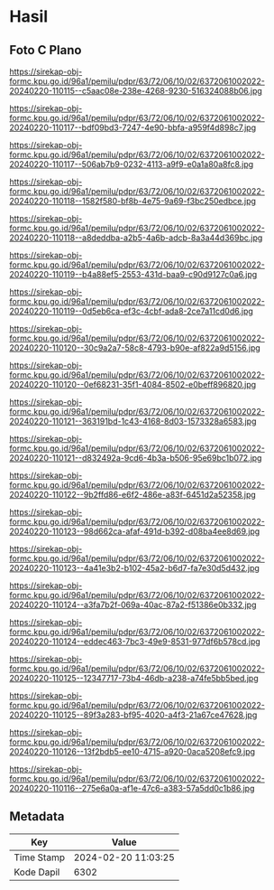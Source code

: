 # Hasil

## Foto C Plano

https://sirekap-obj-formc.kpu.go.id/96a1/pemilu/pdpr/63/72/06/10/02/6372061002022-20240220-110115--c5aac08e-238e-4268-9230-516324088b06.jpg

https://sirekap-obj-formc.kpu.go.id/96a1/pemilu/pdpr/63/72/06/10/02/6372061002022-20240220-110117--bdf09bd3-7247-4e90-bbfa-a959f4d898c7.jpg

https://sirekap-obj-formc.kpu.go.id/96a1/pemilu/pdpr/63/72/06/10/02/6372061002022-20240220-110117--506ab7b9-0232-4113-a9f9-e0a1a80a8fc8.jpg

https://sirekap-obj-formc.kpu.go.id/96a1/pemilu/pdpr/63/72/06/10/02/6372061002022-20240220-110118--1582f580-bf8b-4e75-9a69-f3bc250edbce.jpg

https://sirekap-obj-formc.kpu.go.id/96a1/pemilu/pdpr/63/72/06/10/02/6372061002022-20240220-110118--a8deddba-a2b5-4a6b-adcb-8a3a44d369bc.jpg

https://sirekap-obj-formc.kpu.go.id/96a1/pemilu/pdpr/63/72/06/10/02/6372061002022-20240220-110119--b4a88ef5-2553-431d-baa9-c90d9127c0a6.jpg

https://sirekap-obj-formc.kpu.go.id/96a1/pemilu/pdpr/63/72/06/10/02/6372061002022-20240220-110119--0d5eb6ca-ef3c-4cbf-ada8-2ce7a11cd0d6.jpg

https://sirekap-obj-formc.kpu.go.id/96a1/pemilu/pdpr/63/72/06/10/02/6372061002022-20240220-110120--30c9a2a7-58c8-4793-b90e-af822a9d5156.jpg

https://sirekap-obj-formc.kpu.go.id/96a1/pemilu/pdpr/63/72/06/10/02/6372061002022-20240220-110120--0ef68231-35f1-4084-8502-e0beff896820.jpg

https://sirekap-obj-formc.kpu.go.id/96a1/pemilu/pdpr/63/72/06/10/02/6372061002022-20240220-110121--363191bd-1c43-4168-8d03-1573328a6583.jpg

https://sirekap-obj-formc.kpu.go.id/96a1/pemilu/pdpr/63/72/06/10/02/6372061002022-20240220-110121--d832492a-9cd6-4b3a-b506-95e69bc1b072.jpg

https://sirekap-obj-formc.kpu.go.id/96a1/pemilu/pdpr/63/72/06/10/02/6372061002022-20240220-110122--9b2ffd86-e6f2-486e-a83f-6451d2a52358.jpg

https://sirekap-obj-formc.kpu.go.id/96a1/pemilu/pdpr/63/72/06/10/02/6372061002022-20240220-110123--98d662ca-afaf-491d-b392-d08ba4ee8d69.jpg

https://sirekap-obj-formc.kpu.go.id/96a1/pemilu/pdpr/63/72/06/10/02/6372061002022-20240220-110123--4a41e3b2-b102-45a2-b6d7-fa7e30d5d432.jpg

https://sirekap-obj-formc.kpu.go.id/96a1/pemilu/pdpr/63/72/06/10/02/6372061002022-20240220-110124--a3fa7b2f-069a-40ac-87a2-f51386e0b332.jpg

https://sirekap-obj-formc.kpu.go.id/96a1/pemilu/pdpr/63/72/06/10/02/6372061002022-20240220-110124--eddec463-7bc3-49e9-8531-977df6b578cd.jpg

https://sirekap-obj-formc.kpu.go.id/96a1/pemilu/pdpr/63/72/06/10/02/6372061002022-20240220-110125--12347717-73b4-46db-a238-a74fe5bb5bed.jpg

https://sirekap-obj-formc.kpu.go.id/96a1/pemilu/pdpr/63/72/06/10/02/6372061002022-20240220-110125--89f3a283-bf95-4020-a4f3-21a67ce47628.jpg

https://sirekap-obj-formc.kpu.go.id/96a1/pemilu/pdpr/63/72/06/10/02/6372061002022-20240220-110126--13f2bdb5-ee10-4715-a920-0aca5208efc9.jpg

https://sirekap-obj-formc.kpu.go.id/96a1/pemilu/pdpr/63/72/06/10/02/6372061002022-20240220-110116--275e6a0a-af1e-47c6-a383-57a5dd0c1b86.jpg


## Metadata

| Key        | Value               |
| ---------- | ------------------- |
| Time Stamp | 2024-02-20 11:03:25 |
| Kode Dapil | 6302                |



